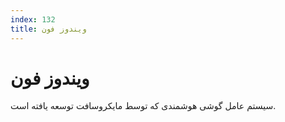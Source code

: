 ```yaml
---
index: 132
title: ویندوز فون
---
```

# ویندوز فون

سیستم عامل گوشی هوشمندی که توسط مایکروسافت توسعه یافته است.